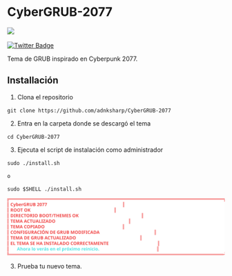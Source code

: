 # CyberGRUB-2077

![](https://i.imgur.com/EgtSwVk.png)

<a href="README.md">
	<img src="https://img.shields.io/badge/ENGLISH-black?style=for-the-badge" alt="Twitter Badge"/>
</a>

Tema de GRUB inspirado en Cyberpunk 2077.

## Installación 

1. Clona el repositorio

```shell
git clone https://github.com/adnksharp/CyberGRUB-2077
```

2. Entra en la carpeta donde se descargó el tema

```shell
cd CyberGRUB-2077
```

3. Ejecuta el script de instalación como administrador

```shell
sudo ./install.sh
```

	o

```shell
sudo $SHELL ./install.sh
```

![](img/out_es.svg)

3. Prueba tu nuevo tema.
